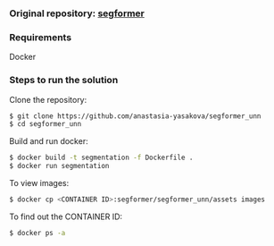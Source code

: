
### Original repository: [segformer](https://github.com/fajilatun/segformer)

### Requirements
Docker

### Steps to run the solution

Clone the repository:
```bash
$ git clone https://github.com/anastasia-yasakova/segformer_unn
$ cd segformer_unn
```

Build and run docker:
```bash
$ docker build -t segmentation -f Dockerfile .
$ docker run segmentation
```

To view images:
```bash
$ docker cp <CONTAINER ID>:segformer/segformer_unn/assets images
```

To find out the CONTAINER ID:
```bash
$ docker ps -a
```
